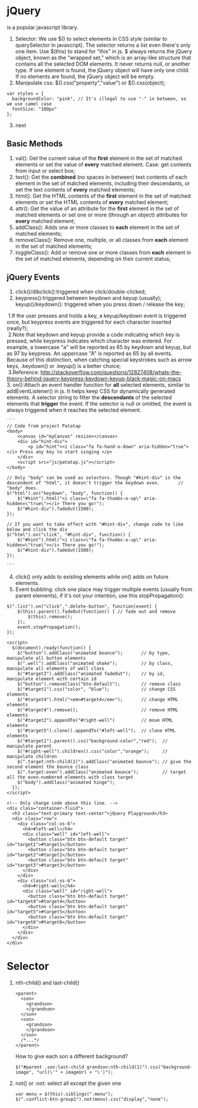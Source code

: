 # jQuery
is a popular javascript library.

1. Selector: We use $() to select elements in CSS style (similar to querySelector in javascript). The selector returns a list even there's only one item. Use $(this) to stand for "this" in js. $ always returns the jQuery object, known as the "wrapped set," which is an array-like structure that contains all the selected DOM elements. It never returns null, or another type. If one element is found, the jQuery object will have only one child. If no elements are found, the jQuery object will be empty.
2. Manipulate css: $().css("property","value") or $().css(object);

  ```
  var styles = {
    backgroundColor: "pink", // It's illegal to use "-" in between, so we use camel case
    fontSize: "100px"
  };
  ```
3. next

## Basic Methods
1. val(): Get the current value of the **first** element in the set of matched elements or set the value of **every** matched element. Case: get contents from input or select box;
2. text(): Get the **combined** (no spaces in between) text contents of each element in the set of matched elements, including their descendants, or set the text contents of **every** matched elements;
3. html(): Get the HTML contents of the **first** element in the set of matched elements or set the HTML contents of **every** matched element;
4. attr(): Get the value of an attribute for the **first** element in the set of matched elements or set one or more (through an object) attributes for **every** matched element;
5. addClass(): Adds one or more classes to **each** element in the set of matched elements;
6. removeClass(): Remove one, multiple, or all classes from **each** element in the set of matched elements;
7. toggleClass(): Add or remove one or more classes from **each** element in the set of matched elements, depending on their current status;


## jQuery Events
1. click()/dlbclick():triggered when click/double-clicked;
2. keypress():triggered between keydown and keyup (usually);  
  keyup()/keydown(): triggered when you press down / release the key;  
  
  1.If the user presses and holds a key, a keyup/keydown event is triggered once, but keypress events are triggered for each character inserted (really?);  
  2.Note that keydown and keyup provide a code indicating which key is pressed, while keypress indicates which character was entered. For example, a lowercase "a" will be reported as 65 by keydown and keyup, but as 97 by keypress. An uppercase "A" is reported as 65 by all events. Because of this distinction, when catching special keystrokes such as arrow keys, .keydown() or .keyup() is a better choice;  
  3.Reference: http://stackoverflow.com/questions/12827408/whats-the-theory-behind-jquery-keypress-keydown-keyup-black-magic-on-macs  
3. on():Attach an event handler function for **all** selected elements, similar to addEventListener() in js. It helps keep CSS for dynamically generated elements. A selector string to filter the **descendants** of the selected elements that **trigger** the event. If the selector is null or omitted, the event is always triggered when it reaches the selected element.  

	```	
	// Code from project Patatap
	<body>
		<canvas id="myCanvas" resize></canvas>
		<div id="hint-div">
			<p id="hint"><i class="fa fa-hand-o-down" aria-hidden="true"></i> Press any key to start singing </p>
		</div>
		<script src="js/patatap.js"></script>
	</body>

	// Only "body" can be used as selectors. Though "#hint-div" is the descendent of "html", it doesn't trigger the keydown even. 		// "body" does.
	$("html").on("keydown", "body", function() {
		$("#hint").html("<i class=\"fa fa-thumbs-o-up\" aria-hidden=\"true\"></i> There you go!");
		$("#hint-div").fadeOut(1500);
	});

	// If you want to take effect with "#hint-div", change code to like below and click the div 
	$("html").on("click", "#hint-div", function() {
		$("#hint").html("<i class=\"fa fa-thumbs-o-up\" aria-hidden=\"true\"></i> There you go!");
		$("#hint-div").fadeOut(1500);
	});

	```

4. click() only adds to existing elements while on() adds on future elements.
5. Event bubbling: click one place may trigger multiple events (usually from parent elements), if it's not your intention, use this stopPropagation(): 
  
  ```
  $(".list").on("click",".delete-button", function(event) {
	  $(this).parent().fadeOut(function() { // fade out and remove
		  $(this).remove(); 
	  });
	  event.stopPropagation();
  });
  ```

```
<script>
  $(document).ready(function() {
    $("button").addClass("animated bounce");       // by type, manipulate all button elements
    $(".well").addClass("animated shake");         // by class, manipulate all elements of well class
    $("#target3").addClass("animated fadeOut");    // by id, manipulate element with certain id
    $("button").removeClass("btn-default");        // remove class
    $("#target1").css("color", "blue");            // change CSS elements
    $("#target4").html("<em>#target4</em>");       // change HTML elements
    $("#target4").remove();                        // remove HTML elements
    $("#target2").appendTo("#right-well")          // move HTML elements
    $("#target5").clone().appendTo("#left-well");  // clone HTML elements
    $("#target1").parent().css("background-color","red");  // manipulate parent
    $("#right-well").children().css("color","orange");     // manipulate children
    $(".target:nth-child(2)").addClass("animated bounce"); // give the second element the bounce class
    $(".target:even").addClass("animated bounce");         // target all the even-numbered elements with class target
    $("body").addClass("animated hinge");
  });
</script>

<!-- Only change code above this line. -->
<div class="container-fluid">
  <h3 class="text-primary text-center">jQuery Playground</h3>
  <div class="row">
    <div class="col-xs-6">
      <h4>#left-well</h4>
      <div class="well" id="left-well">
        <button class="btn btn-default target" id="target1">#target1</button>
        <button class="btn btn-default target" id="target2">#target2</button>
        <button class="btn btn-default target" id="target3">#target3</button>
      </div>
    </div>
    <div class="col-xs-6">
      <h4>#right-well</h4>
      <div class="well" id="right-well">
        <button class="btn btn-default target" id="target4">#target4</button>
        <button class="btn btn-default target" id="target5">#target5</button>
        <button class="btn btn-default target" id="target6">#target6</button>
      </div>
    </div>
  </div>
</div>
```
# Selector
1. nth-child() and last-child()

	```
	<parent>
	  <son>
	    <grandson>
	    </grandson>
	  </son>
	  <son>
	    <grandson>
	    </grandson>
	  </son>
	  /*...*/
	</parent>
	```    
	How to give each son a different background?      

	```
	$("#parent .son:last-child grandson:nth-child(1)").css("background-image", "url(\'" + imageUrl + "\')");
	```

2. not() or :not: select all except the given one

	```
	var menu = $(this).siblings(".menu");
	$(".conflict-btn-group1").not(menu).css("display","none");
	```
